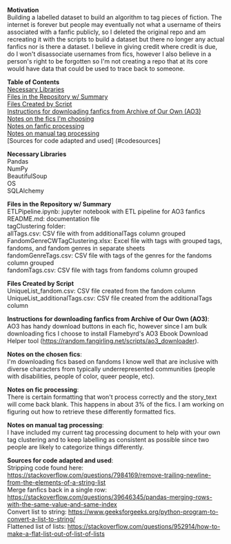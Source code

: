 <b>Motivation</b> <br>
Building a labelled dataset to build an algorithm to tag pieces of fiction. The internet is forever but people may eventually not what a username of theirs associated with a fanfic publicly, so I deleted the original repo and am recreating it with the scripts to build a dataset but there no longer any actual fanfics nor is there a dataset. I believe in giving credit where credit is due, do I won't disassociate usernames from fics, however I also believe in a person's right to be forgotten so I'm not creating a repo that at its core would have data that could be used to trace back to someone.

<b>Table of Contents</b> <br>
[Necessary Libraries](#libraries) <br>
[Files in the Repository w/ Summary](#repofiles) <br>
[Files Created by Script](#createdfiles) <br>
[Instructions for downloading fanfics from Archive of Our Own (AO3)](#ficdownloading) <br>
[Notes on the fics I'm choosing](#chosenfics) <br>
[Notes on fanfic processing](#ficprocessing) <br>
[Notes on manual tag processing](#tagprocessing) <br>
[Sources for code adapted and used] (#codesources]<br>
  
<a name="libraries"><b>Necessary Libraries</b></a> <br>
Pandas <br>
NumPy <br>
BeautifulSoup <br>
OS <br>
SQLAlchemy <br>

<a name="repofiles"><b>Files in the Repository w/ Summary</b></a> <br>
ETLPipeline.ipynb: jupyter notebook with ETL pipeline for AO3 fanfics <br>
README.md: documentation file <br>
tagClustering folder: <br>
  allTags.csv: CSV file with from additionalTags column grouped <br>
  FandomGenreCWTagClustering.xlsx: Excel file with tags with grouped tags, fandoms, and fandom genres in separate sheets <br>
  fandomGenreTags.csv: CSV file with tags of the genres for the fandoms column grouped <br>
  fandomTags.csv: CSV file with tags from fandoms column grouped <br>

<a name="createdfiles"><b>Files Created by Script</b></a> <br>
UniqueList_fandom.csv: CSV file created from the fandom column <br>
UniqueList_additionalTags.csv: CSV file created from the additionalTags column <br>

<a name="ficdownloading"><b>Instructions for downloading fanfics from Archive of Our Own (AO3)</b></a>: <br>
AO3 has handy download buttons in each fic, however since I am bulk downloading fics I choose to install Flamebyrd's AO3 Ebook Download Helper tool (https://random.fangirling.net/scripts/ao3_downloader). <br>

<a name="chosenfics"><b>Notes on the chosen fics</a></b>: <br>
I'm downloading fics based on fandoms I know well that are inclusive with diverse characters from typically underrepresented communities (people with disabilities, people of color, queer people, etc)</a>. <br>

<a name="ficprocessing"><b>Notes on fic processing</b></a>: <br>
There is certain formatting that won't process correctly and the story_text will come back blank. This happens in about 3% of the fics. I am working on figuring out how to retrieve these differently formatted fics. <br>

<a name="tagprocessing"><b>Notes on manual tag processing</b></a>: <br>
I have included my current tag processing document to help with your own tag clustering and to keep labelling as consistent as possible since two people are likely to categorize things differently. <br>

<a name="codesources"><b>Sources for code adapted and used</b></a>: <br>
Stripping code found here: https://stackoverflow.com/questions/7984169/remove-trailing-newline-from-the-elements-of-a-string-list <br>
Merge fanfics back in a single row: https://stackoverflow.com/questions/39646345/pandas-merging-rows-with-the-same-value-and-same-index <br>
Convert list to string: https://www.geeksforgeeks.org/python-program-to-convert-a-list-to-string/ <br>
Flattened list of lists: https://stackoverflow.com/questions/952914/how-to-make-a-flat-list-out-of-list-of-lists <br>
